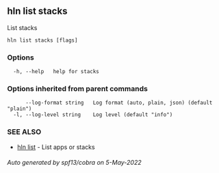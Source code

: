 ## hln list stacks

List stacks

```
hln list stacks [flags]
```

### Options

```
  -h, --help   help for stacks
```

### Options inherited from parent commands

```
      --log-format string   Log format (auto, plain, json) (default "plain")
  -l, --log-level string    Log level (default "info")
```

### SEE ALSO

* [hln list](hln_list.md)	 - List apps or stacks

###### Auto generated by spf13/cobra on 5-May-2022
